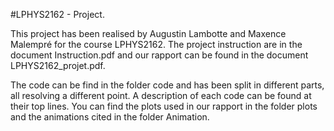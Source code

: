 #LPHYS2162 - Project.

This project has been realised by Augustin Lambotte and Maxence Malempré for the course LPHYS2162. The project instruction are in the document Instruction.pdf and our rapport can be found in the document LPHYS2162_projet.pdf.

The code can be find in the folder code and has been split in different parts, all resolving a different point. A description of each code can be found at their top lines. You can find the plots used in our rapport in the folder plots and the animations cited in the folder Animation.
